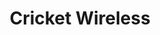 ---
title: "Cricket Wireless"
url: /richmond/cricket-wireless-east-belt-boulevard/
shop: mobile phone
---